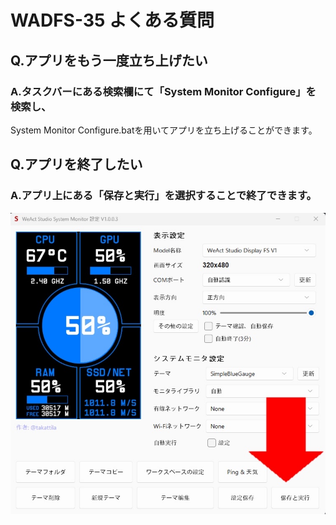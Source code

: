 # WADFS-35 よくある質問

## Q.アプリをもう一度立ち上げたい

### A.タスクバーにある検索欄にて「System Monitor Configure」を検索し、
  System Monitor Configure.batを用いてアプリを立ち上げることができます。




## Q.アプリを終了したい

### A.アプリ上にある「保存と実行」を選択することで終了できます。
![](img/appDrop.png)
